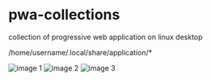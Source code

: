 # pwa-collections
collection of progressive web application on linux desktop

/home/username/.local/share/application/*

![image 1](https://i.imgur.com/l99iAIr.png)
![image 2](https://i.imgur.com/QXpNOWh.png)
![image 3](https://i.imgur.com/bG3Mjmn.png)

